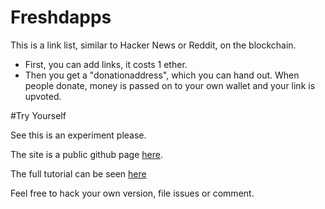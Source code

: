 # Freshdapps
This is a link list, similar to Hacker News or Reddit, on the blockchain. 

* First, you can add links, it costs 1 ether.
* Then you get a "donationaddress", which you can hand out. When people donate, money is passed on to your own wallet and your link is upvoted.
 
#Try Yourself

See this is an experiment please.


The site is a public github page [here](https://tomw1808.github.io/Freshdapps/#/).
 

The full tutorial can be seen [here](http://www.newscombinator.com/article/8/hacker-news-style-list-on-the-blockchain)


Feel free to hack your own version, file issues or comment.